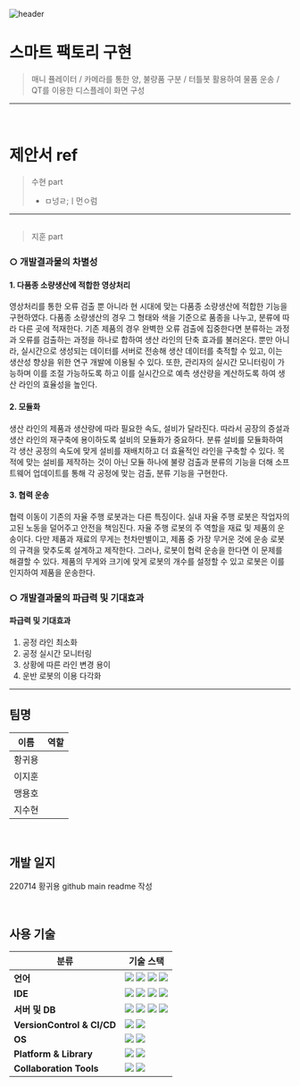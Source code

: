 ![header](https://capsule-render.vercel.app/api?type=waving&color=auto&height=350&section=header&text=Smart%20Factory&fontSize=70&animation=fadeIn&fontAlignY=38&desc=22%20IoT%20SW%20전문가%20개발%204팀&descAlignY=51&descAlign=62)
<!--# Smart-Factory

### 22 IoT SW 전문가 개발 4팀 공모전
<br>
!-->
# 스마트 팩토리 구현

> 매니 퓰레이터 / 카메라를 통한 양, 불량품 구분 / 터틀봇 활용하여 물품 운송 / QT를 이용한 디스플레이 화면 구성

--------------------------------------------------------------------------

<br>

# 제안서 ref

> 수현 part
> * ㅁ넝ㄹ;ㅣ먼ㅇ럼

   
***
##
> 지훈 part   
### ○ 개발결과물의 차별성
#### 1. 다품종 소량생산에 적합한 영상처리
 영상처리를 통한 오류 검출 뿐 아니라 현 시대에 맞는 다품종 소량생산에 적합한 기능을 구현하였다. 다품종 소량생산의 경우 그 형태와 색을 기준으로 품종을 나누고, 분류에 따라 다른 곳에 적재한다. 기존 제품의 경우 완벽한 오류 검출에 집중한다면 분류하는 과정과 오류를 검출하는 과정을 하나로 합하여 생산 라인의 단축 효과를 불러온다. 뿐만 아니라, 실시간으로 생성되는 데이터를 서버로 전송해 생산 데이터를 축적할 수 있고, 이는 생산성 향상을 위한 연구 개발에 이용될 수 있다. 또한, 관리자의 실시간 모니터링이 가능하며 이를 조절 가능하도록 하고 이를 실시간으로 예측 생산량을 계산하도록 하여 생산 라인의 효율성을 높인다.
		
#### 2. 모듈화
 생산 라인의 제품과 생산량에 따라 필요한 속도, 설비가 달라진다. 따라서 공장의 증설과 생산 라인의 재구축에 용이하도록 설비의 모듈화가 중요하다. 분류 설비를 모듈화하여 각 생산 공정의 속도에 맞게 설비를 재배치하고 더 효율적인 라인을 구축할 수 있다. 목적에 맞는 설비를 제작하는 것이 아닌 모듈 하나에 불량 검출과 분류의 기능을 더해 소프트웨어 업데이트를 통해 각 공정에 맞는 검출, 분류 기능을 구현한다.

#### 3. 협력 운송
 협력 이동이 기존의 자율 주행 로봇과는 다른 특징이다. 실내 자율 주행 로봇은 작업자의 고된 노동을 덜어주고 안전을 책임진다. 자율 주행 로봇의 주 역할을 재료 및 제품의 운송이다. 다만 제품과 재료의 무게는 천차만별이고, 제품 중 가장 무거운 것에 운송 로봇의 규격을 맞추도록 설계하고 제작한다. 그러나, 로봇이 협력 운송을 한다면 이 문제를 해결할 수 있다. 제품의 무게와 크기에 맞게 로봇의 개수를 설정할 수 있고 로봇은 이를 인지하여 제품을 운송한다. 

### ○ 개발결과물의 파급력 및 기대효과
#### 파급력 및 기대효과
 1) 공정 라인 최소화
 2) 공정 실시간 모니터링
 3) 상황에 따른 라인 변경 용이
 4) 운반 로봇의 이용 다각화
***
## 팀명

| 이름 | 역할 |
| ------ | ------------------------------------------------ |
| 황귀용 |  |
| 이지훈 |  |
| 맹용호 |  |
| 지수현 |  |

<br>

## 개발 일지

220714 황귀용 github main readme 작성

<br>

## 사용 기술 

| <center>분류</center> | <center>기술 스택</center> |
| :-------------------- | :-------------------------------------------------------------------------------------------------------------------------------------------------------------------------------------------------------------------------------------------------------------------------------------------------------------------------------------------------------------------------------------------------------------------------------------------- |
| __언어__ |<img src="https://img.shields.io/badge/C-A8B9CC?style=flat-square&logo=C&logoColor=white"/> <img src="https://img.shields.io/badge/C++-00599C?style=flat-square&logo=C%2B%2B&logoColor=white"/> <img src="https://img.shields.io/badge/Python-3776AB?style=flat-square&logo=Python&logoColor=white"/> <img src="https://img.shields.io/badge/Java-007396?style=flat-square&logo=Java&logoColor=white"/> |
| __IDE__ | <img src="https://img.shields.io/badge/Arduino-00979D?style=flat-square&logo=Arduino&logoColor=white"/> <img src="https://img.shields.io/badge/STM32-03234B?style=flat-square&logo=STMicroelectronics&logoColor=white"/> <img src="https://img.shields.io/badge/Raspberry Pi-A22846?style=flat-square&logo=Raspberry Pi&logoColor=white"/> <img src="https://img.shields.io/badge/Jetson Nano-76B900?style=flat-square&logo=NVIDIA&logoColor=white"/> |
| __서버 및 DB__|<img src="https://img.shields.io/badge/MSSQL-CC2927?style=flat-square&logo=Microsoft SQL Server&logoColor=white"/>  <img src="https://img.shields.io/badge/Apache-D22128?style=flat-square&logo=Apache&logoColor=white"/> <img src="https://img.shields.io/badge/PHP-777BB4?style=flat-square&logo=PHP&logoColor=white"/> <img src="https://img.shields.io/badge/MySQL-4479A1?style=flat-square&logo=MySQL&logoColor=white"/>|
| __VersionControl & CI/CD__| <img src="https://img.shields.io/badge/Git-F05032?style=flat-square&logo=Git&logoColor=white"/> <img src="https://img.shields.io/badge/GitHub-181717?style=flat-square&logo=GitHub&logoColor=white"/>|
| __OS__|<img src="https://img.shields.io/badge/Windows10-0078D6?style=flat-square&logo=Windows&logoColor=white"/> <img src="https://img.shields.io/badge/Ubuntu20.04-E95420?style=flat-square&logo=Ubuntu&logoColor=white"/>|
| __Platform & Library__|<img src="https://img.shields.io/badge/ROS-22314E?style=flat-square&logo=ROS&logoColor=white"/> <img src="https://img.shields.io/badge/OpenCV-5C3EE8?style=flat-square&logo=OpenCV&logoColor=white"/>|
| __Collaboration Tools__|<img src="https://img.shields.io/badge/Google Docs-4285F4?style=flat-square&logo=Google&logoColor=white"/>  <img src="https://img.shields.io/badge/Notion-000000?style=flat-square&logo=Notion&logoColor=white"/>|

